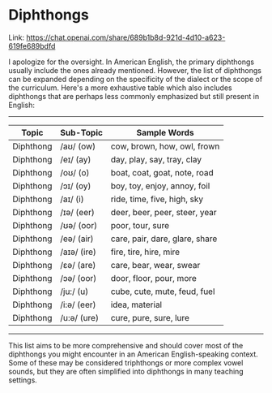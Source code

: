 # Diphthongs

Link: <https://chat.openai.com/share/689b1b8d-921d-4d10-a623-619fe689bdfd>

I apologize for the oversight. In American English, the primary diphthongs usually include the ones already mentioned. However, the list of diphthongs can be expanded depending on the specificity of the dialect or the scope of the curriculum. Here's a more exhaustive table which also includes diphthongs that are perhaps less commonly emphasized but still present in English:

---

| Topic     | Sub-Topic   | Sample Words                   |
| --------- | ----------- | ------------------------------ |
| Diphthong | /aʊ/ (ow)   | cow, brown, how, owl, frown    |
| Diphthong | /eɪ/ (ay)   | day, play, say, tray, clay     |
| Diphthong | /oʊ/ (o)    | boat, coat, goat, note, road   |
| Diphthong | /ɔɪ/ (oy)   | boy, toy, enjoy, annoy, foil   |
| Diphthong | /aɪ/ (i)    | ride, time, five, high, sky    |
| Diphthong | /ɪə/ (eer)  | deer, beer, peer, steer, year  |
| Diphthong | /ʊə/ (oor)  | poor, tour, sure               |
| Diphthong | /eə/ (air)  | care, pair, dare, glare, share |
| Diphthong | /aɪə/ (ire) | fire, tire, hire, mire         |
| Diphthong | /ɛə/ (are)  | care, bear, wear, swear        |
| Diphthong | /ɔə/ (oor)  | door, floor, pour, more        |
| Diphthong | /ju:/ (u)   | cube, cute, mute, feud, fuel   |
| Diphthong | /i:ə/ (eer) | idea, material                 |
| Diphthong | /u:ə/ (ure) | cure, pure, sure, lure         |

---

This list aims to be more comprehensive and should cover most of the diphthongs you might encounter in an American English-speaking context. Some of these may be considered triphthongs or more complex vowel sounds, but they are often simplified into diphthongs in many teaching settings.
